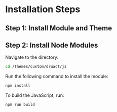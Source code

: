 
# Installation Steps

## Step 1: Install Module and Theme

## Step 2: Install Node Modules

Navigate to the directory:

```bash
cd /themes/custom/druact/js
```

Run the following command to install the module:

```bash
npm install
```

To build the JavaScript, run:

```bash
npm run build
```
